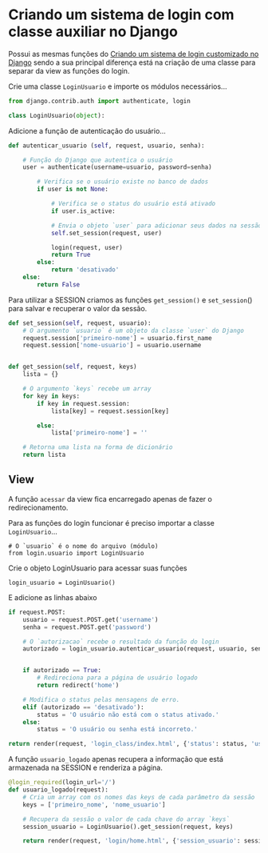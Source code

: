 Criando um sistema de login com classe auxiliar no Django
===


Possui as mesmas funções do [Criando um sistema de login customizado no Django](login-custom.md) sendo 
a sua principal diferença está na criação de uma classe para separar da view as funções do login.


Crie uma classe `LoginUsuario` e importe os módulos necessários...

```python
from django.contrib.auth import authenticate, login

class LoginUsuario(object):
```


Adicione a função de autenticação do usuário...

```python
def autenticar_usuario (self, request, usuario, senha):

    # Função do Django que autentica o usuário
    user = authenticate(username=usuario, password=senha)

        # Verifica se o usuário existe no banco de dados
        if user is not None:

            # Verifica se o status do usuário está ativado
            if user.is_active:

            # Envia o objeto `user` para adicionar seus dados na sessão
            self.set_session(request, user)

            login(request, user)
            return True
        else:
            return 'desativado'
    else:
        return False
```

Para utilizar a SESSION criamos as funções `get_session()` e `set_session`() para salvar 
e recuperar o valor da sessão.

```python
def set_session(self, request, usuario):
    # O argumento `usuario` é um objeto da classe `user` do Django
    request.session['primeiro-nome'] = usuario.first_name
    request.session['nome-usuario'] = usuario.username


def get_session(self, request, keys)
    lista = {}

    # O argumento `keys` recebe um array
    for key in keys:
        if key in request.session:
            lista[key] = request.session[key]

        else:
            lista['primeiro-nome'] = ''

    # Retorna uma lista na forma de dicionário
    return lista
```



View
---

A função `acessar` da view fica encarregado apenas de fazer o redirecionamento.

Para as funções do login funcionar é preciso importar a classe `LoginUsuario`...

    # O `usuario` é o nome do arquivo (módulo)
    from login.usuario import LoginUsuario


Crie o objeto LoginUsuario para acessar suas funções

    login_usuario = LoginUsuario()


E adicione as linhas abaixo

```python
if request.POST:
    usuario = request.POST.get('username')
    senha = request.POST.get('password')

    # O `autorizacao` recebe o resultado da função do login
    autorizado = login_usuario.autenticar_usuario(request, usuario, senha)


    if autorizado == True:
        # Redireciona para a página de usuário logado
        return redirect('home')

    # Modifica o status pelas mensagens de erro.
    elif (autorizado == 'desativado'):
        status = 'O usuário não está com o status ativado.'
    else:
        status = 'O usuário ou senha está incorreto.'

return render(request, 'login_class/index.html', {'status': status, 'username': username})
```

A função `usuario_logado` apenas recupera a informação que está armazenada na 
SESSION e renderiza a página.

```python
@login_required(login_url='/')
def usuario_logado(request):
    # Cria um array com os nomes das keys de cada parâmetro da sessão
    keys = ['primeiro_nome', 'nome_usuario']

    # Recupera da sessão o valor de cada chave do array `keys`
    session_usuario = LoginUsuario().get_session(request, keys)

    return render(request, 'login/home.html', {'session_usuario': session_usuario})
```



